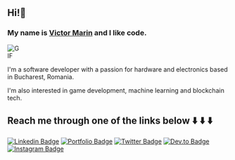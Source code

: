 ## Hi!👋
### My name is [Victor Marin](https://www.victor-marin.dev/) and I like code.

<img alt="GIF" src="https://miro.medium.com/max/1360/1*IRGHmiGsa16stedQvIaZfw.gif" style="max-width: 30px;"/>

I'm a software developer with a passion for hardware and electronics based in Bucharest, Romania.

I'm also interested in game development, machine learning and blockchain tech.

## Reach me through one of the links below ⬇️ ⬇️ ⬇️

[![Linkedin Badge](https://img.shields.io/badge/linkedin-blue?style=for-the-badge&logo=linkedin)](https://www.linkedin.com/in/victor-marin-b9795a108/)
[![Portfolio Badge](http://img.shields.io/badge/portfolio-orange?style=for-the-badge&logo=google-chrome&logoColor=white)](https://victor-marin.dev)
[![Twitter Badge](http://img.shields.io/badge/twitter-9cf?style=for-the-badge&logo=twitter&logoColor=white)](https://twitter.com/mdvictor_)
[![Dev.to Badge](http://img.shields.io/badge/dev.to-lightgrey?style=for-the-badge&logo=dev.to&logoColor=white)](https://dev.to/mdvictor_)
[![Instagram Badge](http://img.shields.io/badge/instagram-critical?style=for-the-badge&logo=instagram&logoColor=white)](https://www.instagram.com/mdvictor_/)
